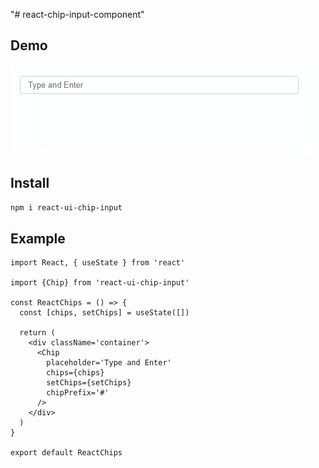 "# react-chip-input-component" 
 
 ## Demo

 ![GIF Example](./chip-input.gif)

## Install 
```bash
npm i react-ui-chip-input
```

## Example

```tsx
import React, { useState } from 'react'

import {Chip} from 'react-ui-chip-input'

const ReactChips = () => {
  const [chips, setChips] = useState([])

  return (
    <div className='container'>
      <Chip
        placeholder='Type and Enter'
        chips={chips}
        setChips={setChips}
        chipPrefix='#'
      />
    </div>
  )
}

export default ReactChips
```


